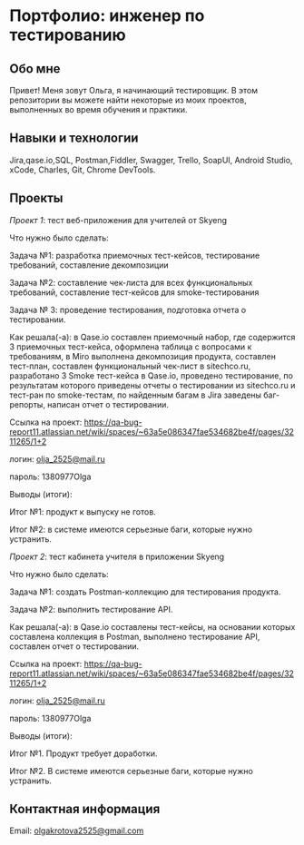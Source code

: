 # Портфолио: инженер по тестированию
## Обо мне
Привет! Меня зовут Ольга, я начинающий тестировщик.
В этом репозитории вы можете найти некоторые из моих проектов, выполненных во время обучения и практики.

## Навыки и технологии
Jira,qase.io,SQL, Postman,Fiddler, Swagger, Trello,
SoapUI, Android Studio, xCode, Charles, Git, Chrome DevTools.

## Проекты
*Проект 1*: тест веб-приложения для учителей от Skyeng

Что нужно было сделать:

Задача №1: разработка приемочных тест-кейсов, тестирование требований, составление декомпозиции

Задача №2: составление чек-листа для всех функциональных требований, составление тест-кейсов для smoke-тестирования

Задача № 3: проведение тестирования, подготовка отчета о тестировании.

Как решала(-а): в Qase.io составлен приемочный набор, где содержится 3 приемочных тест-кейса, оформлена таблица с вопросами к требованиям, в Miro выполнена декомпозиция продукта, составлен тест-план, составлен функциональный чек-лист в sitechco.ru, разработано 3 Smoke тест-кейса в Qase.io, проведено тестирование, по результатам которого приведены отчеты о тестировании из sitechco.ru и тест-ран по smoke-тестам, по найденным багам в Jira заведены баг-репорты, написан отчет о тестировании.

Ссылка на проект: https://qa-bug-report11.atlassian.net/wiki/spaces/~63a5e086347fae534682be4f/pages/3211265/1+2

логин: olja_2525@mail.ru

пароль: 1380977Olga

Выводы (итоги):

Итог №1: продукт к выпуску не готов.

Итог №2: в системе имеются серьезные баги, которые нужно устранить.

*Проект 2*: тест кабинета учителя в приложении Skyeng

Что нужно было сделать:

Задача №1: создать Postman-коллекцию для тестирования продукта. 

Задача №2: выполнить тестирование API. 

Как решала(-а): в Qase.io составлены тест-кейсы, на основании которых составлена коллекция в Postman, выполнено тестирование API, составлен отчет о тестировании.

Ссылка на проект: https://qa-bug-report11.atlassian.net/wiki/spaces/~63a5e086347fae534682be4f/pages/3211265/1+2

логин: olja_2525@mail.ru

пароль: 1380977Olga

Выводы (итоги):

Итог №1. Продукт требует доработки.

Итог №2. В системе имеются серьезные баги, которые нужно устранить.

## Контактная информация
Email: olgakrotova2525@gmail.com

